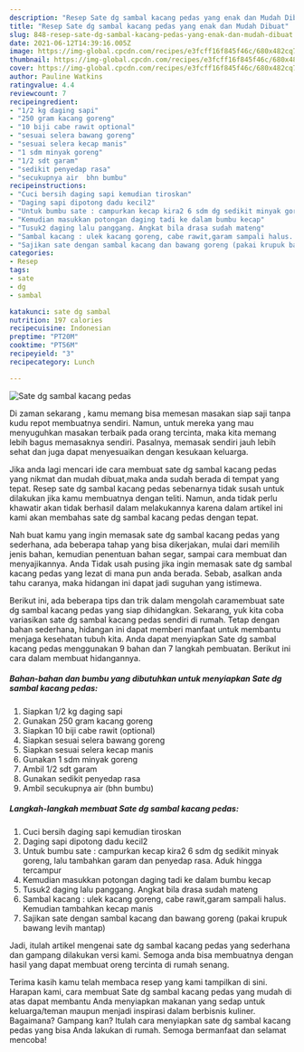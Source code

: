 ```yaml
---
description: "Resep Sate dg sambal kacang pedas yang enak dan Mudah Dibuat"
title: "Resep Sate dg sambal kacang pedas yang enak dan Mudah Dibuat"
slug: 848-resep-sate-dg-sambal-kacang-pedas-yang-enak-dan-mudah-dibuat
date: 2021-06-12T14:39:16.005Z
image: https://img-global.cpcdn.com/recipes/e3fcff16f845f46c/680x482cq70/sate-dg-sambal-kacang-pedas-foto-resep-utama.jpg
thumbnail: https://img-global.cpcdn.com/recipes/e3fcff16f845f46c/680x482cq70/sate-dg-sambal-kacang-pedas-foto-resep-utama.jpg
cover: https://img-global.cpcdn.com/recipes/e3fcff16f845f46c/680x482cq70/sate-dg-sambal-kacang-pedas-foto-resep-utama.jpg
author: Pauline Watkins
ratingvalue: 4.4
reviewcount: 7
recipeingredient:
- "1/2 kg daging sapi"
- "250 gram kacang goreng"
- "10 biji cabe rawit optional"
- "sesuai selera bawang goreng"
- "sesuai selera kecap manis"
- "1 sdm minyak goreng"
- "1/2 sdt garam"
- "sedikit penyedap rasa"
- "secukupnya air  bhn bumbu"
recipeinstructions:
- "Cuci bersih daging sapi kemudian tiroskan"
- "Daging sapi dipotong dadu kecil2"
- "Untuk bumbu sate : campurkan kecap kira2 6 sdm dg sedikit minyak goreng, lalu tambahkan garam dan penyedap rasa. Aduk hingga tercampur"
- "Kemudian masukkan potongan daging tadi ke dalam bumbu kecap"
- "Tusuk2 daging lalu panggang. Angkat bila drasa sudah mateng"
- "Sambal kacang : ulek kacang goreng, cabe rawit,garam sampali halus. Kemudian tambahkan kecap manis"
- "Sajikan sate dengan sambal kacang dan bawang goreng (pakai krupuk bawang levih mantap)"
categories:
- Resep
tags:
- sate
- dg
- sambal

katakunci: sate dg sambal 
nutrition: 197 calories
recipecuisine: Indonesian
preptime: "PT20M"
cooktime: "PT56M"
recipeyield: "3"
recipecategory: Lunch

---
```



![Sate dg sambal kacang pedas](https://img-global.cpcdn.com/recipes/e3fcff16f845f46c/680x482cq70/sate-dg-sambal-kacang-pedas-foto-resep-utama.jpg)

Di zaman  sekarang , kamu memang bisa memesan masakan siap saji tanpa kudu repot membuatnya sendiri. Namun, untuk mereka yang mau menyuguhkan masakan terbaik pada orang tercinta, maka kita memang lebih bagus memasaknya sendiri. Pasalnya, memasak sendiri jauh lebih sehat dan juga dapat menyesuaikan dengan kesukaan keluarga.

Jika anda lagi mencari ide cara membuat sate dg sambal kacang pedas yang nikmat dan mudah dibuat,maka anda sudah berada di tempat yang tepat. Resep sate dg sambal kacang pedas  sebenarnya tidak susah untuk dilakukan jika kamu membuatnya dengan teliti. Namun, anda tidak perlu khawatir akan tidak berhasil dalam melakukannya 
karena dalam artikel ini kami akan membahas sate dg sambal kacang pedas dengan tepat.  



Nah buat kamu yang ingin memasak sate dg sambal kacang pedas yang sederhana, ada beberapa tahap yang bisa dikerjakan, mulai dari memilih jenis bahan, kemudian penentuan bahan segar, sampai cara membuat dan menyajikannya. Anda Tidak usah pusing jika ingin memasak sate dg sambal kacang pedas yang lezat di mana pun anda berada. Sebab, asalkan anda  tahu caranya, maka hidangan ini dapat jadi suguhan yang istimewa.

Berikut ini, ada beberapa tips dan trik dalam mengolah caramembuat sate dg sambal kacang pedas yang siap dihidangkan. Sekarang, yuk kita coba variasikan sate dg sambal kacang pedas sendiri di rumah. Tetap dengan bahan sederhana, hidangan ini dapat memberi manfaat untuk membantu menjaga kesehatan tubuh kita. Anda dapat menyiapkan Sate dg sambal kacang pedas menggunakan 9 bahan dan 7 langkah pembuatan. Berikut ini cara dalam membuat hidangannya.

<!--inarticleads1-->

##### Bahan-bahan dan bumbu yang dibutuhkan untuk menyiapkan Sate dg sambal kacang pedas:

1. Siapkan 1/2 kg daging sapi
1. Gunakan 250 gram kacang goreng
1. Siapkan 10 biji cabe rawit (optional)
1. Siapkan sesuai selera bawang goreng
1. Siapkan sesuai selera kecap manis
1. Gunakan 1 sdm minyak goreng
1. Ambil 1/2 sdt garam
1. Gunakan sedikit penyedap rasa
1. Ambil secukupnya air  (bhn bumbu)




<!--inarticleads2-->

##### Langkah-langkah membuat Sate dg sambal kacang pedas:

1. Cuci bersih daging sapi kemudian tiroskan
1. Daging sapi dipotong dadu kecil2
1. Untuk bumbu sate : campurkan kecap kira2 6 sdm dg sedikit minyak goreng, lalu tambahkan garam dan penyedap rasa. Aduk hingga tercampur
1. Kemudian masukkan potongan daging tadi ke dalam bumbu kecap
1. Tusuk2 daging lalu panggang. Angkat bila drasa sudah mateng
1. Sambal kacang : ulek kacang goreng, cabe rawit,garam sampali halus. Kemudian tambahkan kecap manis
1. Sajikan sate dengan sambal kacang dan bawang goreng (pakai krupuk bawang levih mantap)




Jadi, itulah artikel mengenai  sate dg sambal kacang pedas  yang sederhana dan gampang dilakukan versi kami. Semoga anda bisa membuatnya dengan hasil yang dapat membuat oreng tercinta di rumah senang. 

Terima kasih kamu telah membaca resep yang kami tampilkan di sini. Harapan kami, cara membuat  Sate dg sambal kacang pedas yang mudah di atas dapat membantu Anda menyiapkan makanan yang sedap untuk keluarga/teman maupun menjadi inspirasi dalam berbisnis kuliner. Bagaimana? Gampang kan? Itulah cara menyiapkan sate dg sambal kacang pedas yang bisa Anda lakukan di rumah. Semoga bermanfaat dan selamat mencoba!

